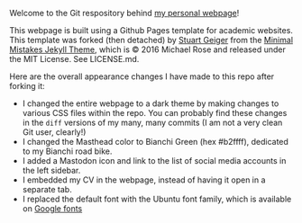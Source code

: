 Welcome to the Git respository behind [my personal webpage](https://rishabhshah-92.github.io/)!

This webpage is built using a Github Pages template for academic websites. This template was forked (then detached) by [Stuart Geiger](https://github.com/staeiou) from the [Minimal Mistakes Jekyll Theme](https://mmistakes.github.io/minimal-mistakes/), which is © 2016 Michael Rose and released under the MIT License. See LICENSE.md.

Here are the overall appearance changes I have made to this repo after forking it:
- I changed the entire webpage to a dark theme by making changes to various CSS files within the repo. You can probably find these changes in the `diff` versions of my many, many commits (I am not a very clean Git user, clearly!)
- I changed the Masthead color to Bianchi Green (hex #b2ffff), dedicated to my Bianchi road bike.
- I added a Mastodon icon and link to the list of social media accounts in the left sidebar.
- I embedded my CV in the webpage, instead of having it open in a separate tab.
- I replaced the default font with the Ubuntu font family, which is available on [Google fonts](https://fonts.google.com/specimen/Ubuntu)